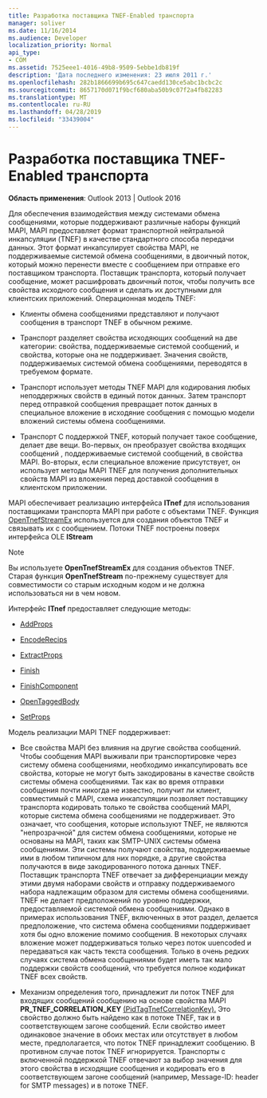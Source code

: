 ```yaml
---
title: Разработка поставщика TNEF-Enabled транспорта
manager: soliver
ms.date: 11/16/2014
ms.audience: Developer
localization_priority: Normal
api_type:
- COM
ms.assetid: 7525eee1-4016-49b8-9509-5ebbe1db819f
description: 'Дата последнего изменения: 23 июля 2011 г.'
ms.openlocfilehash: 282b1866699b695c647caedd130ce5abc1bcbc2c
ms.sourcegitcommit: 8657170d071f9bcf680aba50b9c07f2a4fb82283
ms.translationtype: MT
ms.contentlocale: ru-RU
ms.lasthandoff: 04/28/2019
ms.locfileid: "33439004"
---
```

# <a name="developing-a-tnef-enabled-transport-provider"></a>Разработка поставщика TNEF-Enabled транспорта

  
  
**Область применения**: Outlook 2013 | Outlook 2016 
  
Для обеспечения взаимодействия между системами обмена сообщениями, которые поддерживают различные наборы функций MAPI, MAPI предоставляет формат транспортной нейтральной инкапсуляции (TNEF) в качестве стандартного способа передачи данных. Этот формат инкапсулирует свойства MAPI, не поддерживаемые системой обмена сообщениями, в двоичный поток, который можно перенести вместе с сообщением при отправке его поставщиком транспорта. Поставщик транспорта, который получает сообщение, может расшифровать двоичный поток, чтобы получить все свойства исходного сообщения и сделать их доступными для клиентских приложений. Операционная модель TNEF:
  
- Клиенты обмена сообщениями представляют и получают сообщения в транспорт TNEF в обычном режиме.
    
- Транспорт разделяет свойства исходяющих сообщений на две категории: свойства, поддерживаемые системой сообщений, и свойства, которые она не поддерживает. Значения свойств, поддерживаемых системой обмена сообщениями, переводятся в требуемом формате.
    
- Транспорт использует методы TNEF MAPI для кодирования любых неподдержных свойств в единый поток данных. Затем транспорт перед отправкой сообщения превращает поток данных в специальное вложение в исходяние сообщения с помощью модели вложений системы обмена сообщениями.
    
- Транспорт С поддержкой TNEF, который получает такое сообщение, делает две вещи. Во-первых, он преобразует свойства входящих сообщений , поддерживаемые системой сообщений, в свойства MAPI. Во-вторых, если специальное вложение присутствует, он использует методы MAPI TNEF для получения дополнительных свойств MAPI из вложения перед доставкой сообщения в клиентском приложении.
    
MAPI обеспечивает реализацию интерфейса **ITnef** для использования поставщиками транспорта MAPI при работе с объектами TNEF. Функция [OpenTnefStreamEx](opentnefstreamex.md) используется для создания объектов TNEF и связывать их с сообщением. Потоки TNEF построены поверх интерфейса OLE **IStream** 
  
> [!NOTE]
> Вы используете **OpenTnefStreamEx** для создания объектов TNEF. Старая функция **OpenTnefStream** по-прежнему существует для совместимости со старым исходным кодом и не должна использоваться ни в чем новом. 
  
Интерфейс **ITnef** предоставляет следующие методы: 
  
- [AddProps](itnef-addprops.md)
    
- [EncodeRecips](itnef-encoderecips.md)
    
- [ExtractProps](itnef-extractprops.md)
    
- [Finish](itnef-finish.md)
    
- [FinishComponent](itnef-finishcomponent.md)
    
- [OpenTaggedBody](itnef-opentaggedbody.md)
    
- [SetProps](itnef-setprops.md)
    
Модель реализации MAPI TNEF поддерживает:
  
- Все свойства MAPI без влияния на другие свойства сообщений. Чтобы сообщения MAPI выживали при транспортировке через систему обмена сообщениями, необходимо инкапсулировать все свойства, которые не могут быть закодированы в качестве свойств системы обмена сообщениями. Так как во время отправки сообщения почти никогда не известно, получит ли клиент, совместимый с MAPI, схема инкапсуляции позволяет поставщику транспорта кодировать только те свойства сообщений MAPI, которые система обмена сообщениями не поддерживает. Это означает, что сообщения, которые используют TNEF, не являются "непрозрачной" для систем обмена сообщениями, которые не основаны на MAPI, таких как SMTP-UNIX системы обмена сообщениями. Эти системы получают свойства, поддерживаемые ими в любом типичном для них порядке, а другие свойства получаются в виде закодированного потока данных TNEF. Поставщик транспорта TNEF отвечает за дифференциации между этими двумя наборами свойств и отправку поддерживаемого набора надлежащим образом для системы обмена сообщениями. TNEF не делает предположений по уровню поддержки, предоставляемой системой обмена сообщениями. Однако в примерах использования TNEF, включенных в этот раздел, делается предположение, что система обмена сообщениями поддерживает хотя бы одно вложение помимо сообщения. В некоторых случаях вложение может поддерживаться только через поток uuencoded и передаваться как часть текста сообщения. Только в очень редких случаях система обмена сообщениями будет иметь так мало поддержки свойств сообщений, что требуется полное кодификат TNEF всех свойств.
    
- Механизм определения того, принадлежит ли поток TNEF для входящих сообщений сообщению на основе свойства MAPI **PR_TNEF_CORRELATION_KEY** [(PidTagTnefCorrelationKey).](pidtagtnefcorrelationkey-canonical-property.md) Это свойство должно быть найдено как в потоке TNEF, так и в соответствующем загоне сообщений. Если свойство имеет одинаковое значение в обоих местах или отсутствует в любом месте, предполагается, что поток TNEF принадлежит сообщению. В противном случае поток TNEF игнорируется. Транспорты с включенной поддержкой TNEF отвечают за выбор значения для этого свойства в исходящие сообщения и кодировать его в соответствующем загоне сообщений (например, Message-ID: header for SMTP messages) и в потоке TNEF.
    

